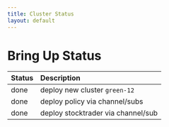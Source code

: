 ```yaml
---
title: Cluster Status
layout: default
---
```


# Bring Up Status

| Status | Description |
|--------|:------------|
| done | deploy new cluster `green-12` |
| done | deploy policy via channel/subs |
| done | deploy stocktrader via channel/sub |





